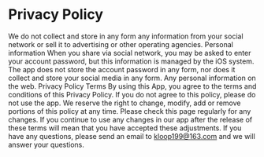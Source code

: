# Privacy Policy

We do not collect and store in any form any information from your social network or sell it to advertising or other operating agencies. Personal information When you share via social network, you may be asked to enter your account password, but this information is managed by the iOS system. The app does not store the account password in any form, nor does it collect and store your social media in any form. Any personal information on the web. Privacy Policy Terms By using this App, you agree to the terms and conditions of this Privacy Policy. If you do not agree to this policy, please do not use the app. We reserve the right to change, modify, add or remove portions of this policy at any time. Please check this page regularly for any changes. If you continue to use any changes in our app after the release of these terms will mean that you have accepted these adjustments.
If you have any questions, please send an email to kloop199@163.com and we will answer your questions.
